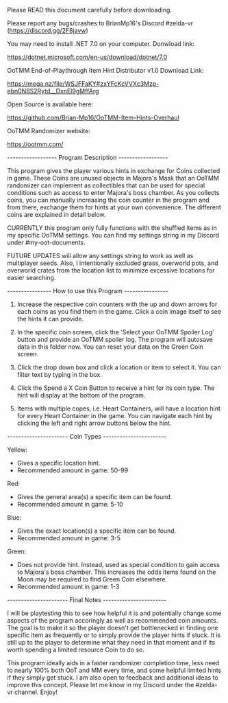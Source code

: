 Please READ this document carefully before downloading.

Please report any bugs/crashes to BrianMp16's Discord #zelda-vr (https://discord.gg/2F8javw)

You may need to install .NET 7.0 on your computer. Donwload link:

https://dotnet.microsoft.com/en-us/download/dotnet/7.0

OoTMM End-of-Playthrough Item Hint Distributor v1.0 Download Link:

https://mega.nz/file/WSJFFaKY#zxYFcKcVVXc3Mzp-ebn0N8S2Rytd__DxnEl9gMffArg

Open Source is available here:

https://github.com/Brian-Mp16/OoTMM-Item-Hints-Overhaul

OoTMM Randomizer website:

https://ootmm.com/


------------------ Program Description ------------------

This program gives the player various hints in exchange for Coins collected in game. These Coins are unused objects in Majora's Mask that an OoTMM randomizer can implement as collectibles that can be used for special conditions such as access to enter Majora's boss chamber. As you collects coins, you can manually increasing the coin counter in the program and from there, exchange them for hints at your own convenience. The different coins are explained in detail below.

CURRENTLY this program only fully functions with the shuffled items as in my specific OoTMM settings. You can find my settings string in my Discord under #my-oot-documents.

FUTURE UPDATES will allow any settings string to work as well as multiplayer seeds. Also, I intentionally excluded grass, overworld pots, and overworld crates from the location list to minimize excessive locations for easier searching.


---------------- How to use this Program ----------------

1) Increase the respective coin counters with the up and down arrows for each coins as you find them in the game. Click a coin image itself to see the hints it can provide.

2) In the specific coin screen, click the 'Select your OoTMM Spoiler Log' button and provide an OoTMM spoiler log. The program will autosave data in this folder now. You can reset your data on the Green Coin screen.

3) Click the drop down box and click a location or item to select it. You can filter text by typing in the box.

4) Click the Spend a X Coin Button to receive a hint for its coin type. The hint will display at the bottom of the program.

5) Items with multiple copes, i.e. Heart Containers, will have a location hint for every Heart Container in the game. You can navigate each hint by clicking the left and right arrow buttons below the hint.


---------------------- Coin Types -----------------------

Yellow:
  - Gives a specific location hint.
  - Recommended amount in game: 50-99

Red:
  - Gives the general area(s) a specific item can be found.
  - Recommended amount in game: 5-10

Blue:
  - Gives the exact location(s) a specific item can be found.
  - Recommended amount in game: 3-5

Green:
  - Does not provide hint. Instead, used as special condition to gain access to Majora's boss chamber. This increases the odds items found on the Moon may be required to find Green Coin elsewhere.
  - Recommended amount in game: 1-3


---------------------- Final Notes -----------------------

I will be playtesting this to see how helpful it is and potentially change some aspects of the program accoringly as well as recommended coin amounts. The goal is to make it so the player doesn't get bottlenecked in finding one specific item as frequently or to simply provide the player hints if stuck. It is still up to the player to determine what they need in that moment and if its worth spending a limited resource Coin to do so.

This program ideally aids in a faster randomizer completion time, less need to nearly 100% both OoT and MM every time, and some helpful limited hints if they simply get stuck. I am also open to feedback and additional ideas to improve this concept. Please let me know in my Discord under the #zelda-vr channel. Enjoy!
